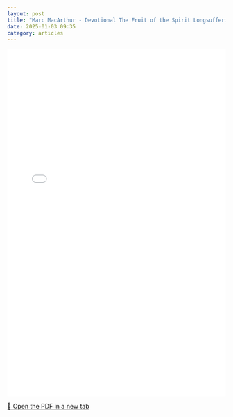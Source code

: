 ```yaml
---
layout: post
title: "Marc MacArthur - Devotional The Fruit of the Spirit Longsuffering"
date: 2025-01-03 09:35
category: articles
---
```


<iframe 
    src="{{ '/assets/articles/Marc-MacArthur-Devotional-The-Fruit-of-the-Spirit-Longsuffering.pdf' | relative_url }}" 
    width="100%" 
    height="800px" 
    style="border: none;">
</iframe>

<p>
    <a href="{{ '/assets/articles/Marc-MacArthur-Devotional-The-Fruit-of-the-Spirit-Longsuffering.pdf' | relative_url }}" target="_blank">
        📄 Open the PDF in a new tab
    </a>
</p>
